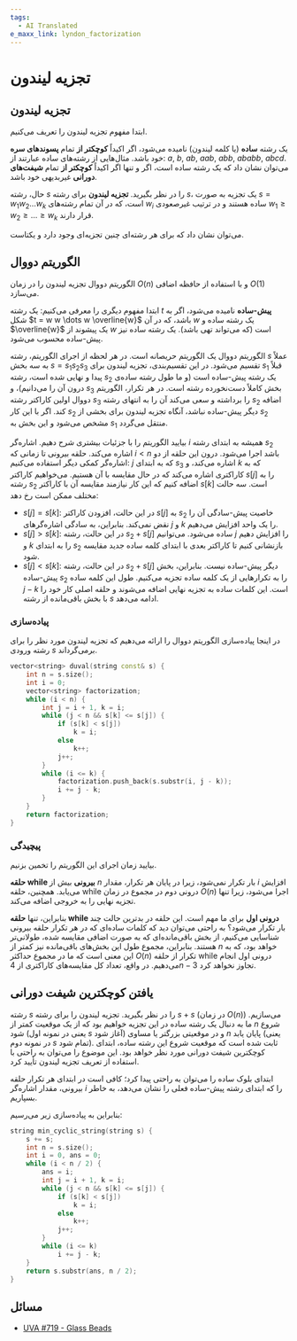 ```yaml
---
tags:
  - AI Translated
e_maxx_link: lyndon_factorization
---
```


# تجزیه لیندون

## تجزیه لیندون

ابتدا مفهوم تجزیه لیندون را تعریف می‌کنیم.

یک رشته **ساده** (یا کلمه لیندون) نامیده می‌شود، اگر اکیداً **کوچکتر از** تمام **پسوندهای سره** خود باشد.
مثال‌هایی از رشته‌های ساده عبارتند از: $a$, $b$, $ab$, $aab$, $abb$, $ababb$, $abcd$.
می‌توان نشان داد که یک رشته ساده است، اگر و تنها اگر اکیداً **کوچکتر از** تمام **شیفت‌های دورانی** غیربدیهی خود باشد.

حال، رشته $s$ را در نظر بگیرید.
**تجزیه لیندون** برای رشته $s$، یک تجزیه به صورت $s = w_1 w_2 \dots w_k$ است، که در آن تمام رشته‌های $w_i$ ساده هستند و در ترتیب غیرصعودی $w_1 \ge w_2 \ge \dots \ge w_k$ قرار دارند.

می‌توان نشان داد که برای هر رشته‌ای چنین تجزیه‌ای وجود دارد و یکتاست.

## الگوریتم دووال

الگوریتم دووال تجزیه لیندون را در زمان $O(n)$ و با استفاده از حافظه اضافی $O(1)$ می‌سازد.

ابتدا مفهوم دیگری را معرفی می‌کنیم:
یک رشته $t$ **پیش-ساده** نامیده می‌شود، اگر به شکل $t = w w \dots w \overline{w}$ باشد، که در آن $w$ یک رشته ساده و $\overline{w}$ یک پیشوند از $w$ است (که می‌تواند تهی باشد).
یک رشته ساده نیز پیش-ساده محسوب می‌شود.

الگوریتم دووال یک الگوریتم حریصانه است.
در هر لحظه از اجرای الگوریتم، رشته $s$ عملاً به سه بخش $s = s_1 s_2 s_3$ تقسیم می‌شود. در این تقسیم‌بندی، تجزیه لیندون برای $s_1$ قبلاً پیدا و نهایی شده است، رشته $s_2$ یک رشته پیش-ساده است (و ما طول رشته ساده‌ی درون آن را می‌دانیم)، و $s_3$ بخش کاملاً دست‌نخورده رشته است.
در هر تکرار، الگوریتم دووال اولین کاراکتر رشته $s_3$ را برداشته و سعی می‌کند آن را به انتهای رشته $s_2$ اضافه کند.
اگر با این کار $s_2$ دیگر پیش-ساده نباشد، آنگاه تجزیه لیندون برای بخشی از $s_2$ مشخص می‌شود و این بخش به $s_1$ منتقل می‌گردد.

بیایید الگوریتم را با جزئیات بیشتری شرح دهیم.
اشاره‌گر $i$ همیشه به ابتدای رشته $s_2$ اشاره می‌کند.
حلقه بیرونی تا زمانی که $i < n$ باشد اجرا می‌شود.
درون این حلقه از دو اشاره‌گر کمکی دیگر استفاده می‌کنیم: $j$ که به ابتدای $s_3$ اشاره می‌کند، و $k$ که به کاراکتری اشاره می‌کند که در حال مقایسه با آن هستیم.
می‌خواهیم کاراکتر $s[j]$ را به رشته $s_2$ اضافه کنیم که این کار نیازمند مقایسه آن با کاراکتر $s[k]$ است.
سه حالت مختلف ممکن است رخ دهد:

- $s[j] = s[k]$: در این حالت، افزودن کاراکتر $s[j]$ به $s_2$ خاصیت پیش-سادگی آن را نقض نمی‌کند. بنابراین، به سادگی اشاره‌گرهای $j$ و $k$ را یک واحد افزایش می‌دهیم.
- $s[j] > s[k]$: در این حالت، رشته $s_2 + s[j]$ ساده می‌شود. می‌توانیم $j$ را افزایش دهیم و $k$ را به ابتدای $s_2$ بازنشانی کنیم تا کاراکتر بعدی با ابتدای کلمه ساده جدید مقایسه شود.
- $s[j] < s[k]$: در این حالت، رشته $s_2 + s[j]$ دیگر پیش-ساده نیست. بنابراین، بخش پیش-ساده $s_2$ را به تکرارهایی از یک کلمه ساده تجزیه می‌کنیم. طول این کلمه ساده $j - k$ است. این کلمات ساده به تجزیه نهایی اضافه می‌شوند و حلقه اصلی کار خود را با بخش باقی‌مانده از رشته $s$ ادامه می‌دهد.

### پیاده‌سازی

در اینجا پیاده‌سازی الگوریتم دووال را ارائه می‌دهیم که تجزیه لیندون مورد نظر را برای رشته ورودی $s$ برمی‌گرداند.

```{.cpp file=duval_algorithm}
vector<string> duval(string const& s) {
    int n = s.size();
    int i = 0;
    vector<string> factorization;
    while (i < n) {
        int j = i + 1, k = i;
        while (j < n && s[k] <= s[j]) {
            if (s[k] < s[j])
                k = i;
            else
                k++;
            j++;
        }
        while (i <= k) {
            factorization.push_back(s.substr(i, j - k));
            i += j - k;
        }
    }
    return factorization;
}
```

### پیچیدگی

بیایید زمان اجرای این الگوریتم را تخمین بزنیم.

**حلقه while بیرونی** بیش از $n$ بار تکرار نمی‌شود، زیرا در پایان هر تکرار، مقدار $i$ افزایش می‌یابد.
همچنین، حلقه while درونی دوم در مجموع در زمان $O(n)$ اجرا می‌شود، زیرا تنها تجزیه نهایی را به خروجی اضافه می‌کند.

بنابراین، تنها **حلقه while درونی اول** برای ما مهم است.
این حلقه در بدترین حالت چند بار تکرار می‌شود؟
به راحتی می‌توان دید که کلمات ساده‌ای که در هر تکرار حلقه بیرونی شناسایی می‌کنیم، از بخش باقی‌مانده‌ای که به صورت اضافی مقایسه شده، طولانی‌تر هستند.
بنابراین، مجموع طول این بخش‌های باقی‌مانده نیز کمتر از $n$ خواهد بود، که به این معنی است که ما در مجموع حداکثر $O(n)$ تکرار از حلقه while درونی اول انجام می‌دهیم.
در واقع، تعداد کل مقایسه‌های کاراکتری از $4n - 3$ تجاوز نخواهد کرد.

## یافتن کوچکترین شیفت دورانی

رشته $s$ را در نظر بگیرید.
تجزیه لیندون را برای رشته $s + s$ (در زمان $O(n)$) می‌سازیم.
ما به دنبال یک رشته ساده در این تجزیه خواهیم بود که از یک موقعیت کمتر از $n$ شروع شود (یعنی در نمونه اول $s$ آغاز شود) و در موقعیتی بزرگتر یا مساوی $n$ پایان یابد (یعنی در نمونه دوم $s$ تمام شود).
ثابت شده است که موقعیت شروع این رشته ساده، ابتدای کوچکترین شیفت دورانی مورد نظر خواهد بود.
این موضوع را می‌توان به راحتی با استفاده از تعریف تجزیه لیندون تأیید کرد.

ابتدای بلوک ساده را می‌توان به راحتی پیدا کرد؛ کافی است در ابتدای هر تکرار حلقه بیرونی، مقدار اشاره‌گر $i$ را که ابتدای رشته پیش-ساده فعلی را نشان می‌دهد، به خاطر بسپاریم.

بنابراین به پیاده‌سازی زیر می‌رسیم:

```{.cpp file=smallest_cyclic_string}
string min_cyclic_string(string s) {
    s += s;
    int n = s.size();
    int i = 0, ans = 0;
    while (i < n / 2) {
        ans = i;
        int j = i + 1, k = i;
        while (j < n && s[k] <= s[j]) {
            if (s[k] < s[j])
                k = i;
            else
                k++;
            j++;
        }
        while (i <= k)
            i += j - k;
    }
    return s.substr(ans, n / 2);
}
```

## مسائل

- [UVA #719 - Glass Beads](https://uva.onlinejudge.org/index.php?option=onlinejudge&page=show_problem&problem=660)